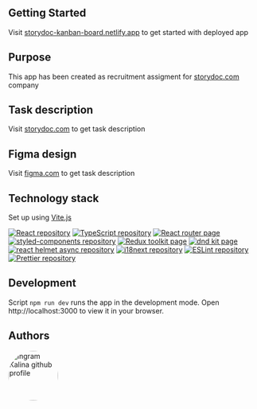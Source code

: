 ## Getting Started

Visit <a aria-label="app dashboard page" href="https://storydoc-kanban-board.netlify.app">storydoc-kanban-board.netlify.app</a> to get started with deployed app

## Purpose

This app has been created as recruitment assigment for <a aria-label="link to storydoc homepage" href="https://www.storydoc.com/">storydoc.com</a> company

## Task description

Visit <a aria-label="link to storydoc with task description" href="https://www.storydoc.com/cea85ee7f77463535cda92711dd96e74/de8ede8d-95ea-4586-84c4-1ac7c83bd767/65158f0c87927b000c8f263f">storydoc.com</a> to get task description

## Figma design

Visit <a aria-label="link to figma designs" href="https://www.figma.com/file/b07PBc2s9CL3LiucnOg3g4/Storydoc-Design%2FDev-test?type=design&node-id=0-1&mode=design&t=5XtmIpAdQTYaPJXB-0">figma.com</a> to get task description

## Technology stack

Set up using <a aria-label="vite" href="https://vitejs.dev">Vite.js</a>

<a aria-label="React" href="https://github.com/facebook/react/"><img alt="React repository" src="https://img.shields.io/badge/-React-black" /></a>
<a aria-label="TypeScript" href="https://github.com/microsoft/TypeScript"><img alt="TypeScript repository" src="https://img.shields.io/badge/-TypeScript-black" /></a>
<a aria-label="React router" href="https://reactrouter.com/en/main"><img alt="React router page" src="https://img.shields.io/badge/-React router V6-black" /></a>
<a aria-label="styled-components" href="https://github.com/styled-components/styled-components"><img alt="styled-components repository" src="https://img.shields.io/badge/-styled--components-black" /></a>
<a aria-label="Redux toolkit" href="https://redux-toolkit.js.org/"><img alt="Redux toolkit page" src="https://img.shields.io/badge/-Redux toolkit-black" /></a>
<a aria-label="dnd kit" href="https://dndkit.com/"><img alt="dnd kit page" src="https://img.shields.io/badge/-dnd kit-black" /></a>
<a aria-label="react helmet" href="https://github.com/staylor/react-helmet-async"><img alt="react helmet async repository" src="https://img.shields.io/badge/-react helmet async-black" /></a>
<a aria-label="i18next" href="https://github.com/i18next/i18next"><img alt="i18next repository" src="https://img.shields.io/badge/-i18next-black" /></a>
<a aria-label="ESLint" href="https://github.com/eslint/eslint"><img alt="ESLint repository" src="https://img.shields.io/badge/-ESLint-black" /></a>
<a aria-label="Prettier" href="https://github.com/prettier/prettier"><img alt="Prettier repository" src="https://img.shields.io/badge/-Prettier-black" /></a>

## Development

Script `npm run dev` runs the app in the development mode.
Open http://localhost:3000 to view it in your browser.

## Authors

<a aria-label="Ingram Kalina github profile" href="https://github.com/ingrqm/">
  <img src="https://avatars.githubusercontent.com/u/51913097?v=4" style="border-radius: 50%;" width="100px;" alt="Ingram Kalina github profile" />
</a>

